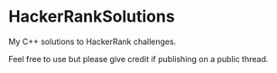 # HackerRankSolutions
My C++ solutions to HackerRank challenges.

Feel free to use but please give credit if publishing on a public thread.
